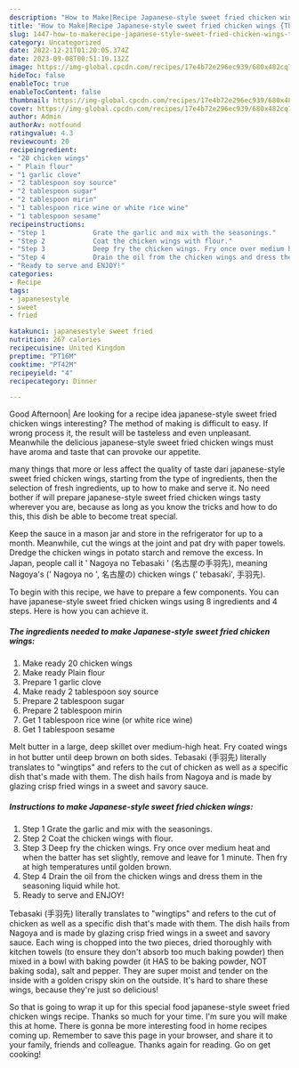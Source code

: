 ```yaml
---
description: "How to Make|Recipe Japanese-style sweet fried chicken wings {That is Special"
title: "How to Make|Recipe Japanese-style sweet fried chicken wings {That is Special"
slug: 1447-how-to-makerecipe-japanese-style-sweet-fried-chicken-wings-that-is-special
category: Uncategorized
date: 2022-12-21T01:20:05.374Z
date: 2023-09-08T00:51:10.132Z
image: https://img-global.cpcdn.com/recipes/17e4b72e296ec939/680x482cq70/japanese-style-sweet-fried-chicken-wings-recipe-main-photo.jpg
hideToc: false
enableToc: true
enableTocContent: false
thumbnail: https://img-global.cpcdn.com/recipes/17e4b72e296ec939/680x482cq70/japanese-style-sweet-fried-chicken-wings-recipe-main-photo.jpg
cover: https://img-global.cpcdn.com/recipes/17e4b72e296ec939/680x482cq70/japanese-style-sweet-fried-chicken-wings-recipe-main-photo.jpg
author: Admin
authorAv: notfound
ratingvalue: 4.3
reviewcount: 20
recipeingredient:
- "20 chicken wings"
- " Plain flour"
- "1 garlic clove"
- "2 tablespoon soy source"
- "2 tablespoon sugar"
- "2 tablespoon mirin"
- "1 tablespoon rice wine or white rice wine"
- "1 tablespoon sesame"
recipeinstructions:
- "Step 1            Grate the garlic and mix with the seasonings."
- "Step 2            Coat the chicken wings with flour."
- "Step 3            Deep fry the chicken wings. Fry once over medium heat and when the batter has set slightly, remove and leave for 1 minute. Then fry at high temperatures until golden brown."
- "Step 4            Drain the oil from the chicken wings and dress them in the seasoning liquid while hot."
- "Ready to serve and ENJOY!"
categories:
- Recipe
tags:
- japanesestyle
- sweet
- fried

katakunci: japanesestyle sweet fried 
nutrition: 267 calories
recipecuisine: United Kingdom
preptime: "PT16M"
cooktime: "PT42M"
recipeyield: "4"
recipecategory: Dinner

---
```



Good Afternoon| Are looking for a recipe idea japanese-style sweet fried chicken wings interesting? The method of making is difficult to easy. If wrong process it, the result will be tasteless and even unpleasant. Meanwhile the delicious japanese-style sweet fried chicken wings must have aroma and taste that can provoke our appetite.






many things that more or less affect the quality of taste dari japanese-style sweet fried chicken wings, starting from the type of ingredients, then the selection of fresh ingredients, up to how to make and serve it. No need bother if will prepare japanese-style sweet fried chicken wings tasty wherever you are, because as long as you know the tricks and how to do this, this dish be able to become treat special.


Keep the sauce in a mason jar and store in the refrigerator for up to a month. Meanwhile, cut the wings at the joint and pat dry with paper towels. Dredge the chicken wings in potato starch and remove the excess. In Japan, people call it &#39; Nagoya no Tebasaki &#39; (名古屋の手羽先), meaning Nagoya&#39;s (&#39; Nagoya no &#39;, 名古屋の) chicken wings (&#39; tebasaki&#39;, 手羽先).


To begin with this recipe, we have to prepare a few components. You can have japanese-style sweet fried chicken wings using 8 ingredients and 4 steps. Here is how you can achieve it.

<!--inarticleads1-->

##### The ingredients needed to make Japanese-style sweet fried chicken wings:

1. Make ready 20 chicken wings
1. Make ready  Plain flour
1. Prepare 1 garlic clove
1. Make ready 2 tablespoon soy source
1. Prepare 2 tablespoon sugar
1. Prepare 2 tablespoon mirin
1. Get 1 tablespoon rice wine (or white rice wine)
1. Get 1 tablespoon sesame


Melt butter in a large, deep skillet over medium-high heat. Fry coated wings in hot butter until deep brown on both sides. Tebasaki (手羽先) literally translates to &#34;wingtips&#34; and refers to the cut of chicken as well as a specific dish that&#39;s made with them. The dish hails from Nagoya and is made by glazing crisp fried wings in a sweet and savory sauce. 

<!--inarticleads2-->

##### Instructions to make Japanese-style sweet fried chicken wings:

1. Step 1            Grate the garlic and mix with the seasonings.
1. Step 2            Coat the chicken wings with flour.
1. Step 3            Deep fry the chicken wings. Fry once over medium heat and when the batter has set slightly, remove and leave for 1 minute. Then fry at high temperatures until golden brown.
1. Step 4            Drain the oil from the chicken wings and dress them in the seasoning liquid while hot.
1. Ready to serve and ENJOY!

Tebasaki (手羽先) literally translates to &#34;wingtips&#34; and refers to the cut of chicken as well as a specific dish that&#39;s made with them. The dish hails from Nagoya and is made by glazing crisp fried wings in a sweet and savory sauce. Each wing is chopped into the two pieces, dried thoroughly with kitchen towels (to ensure they don&#39;t absorb too much baking powder) then mixed in a bowl with baking powder (it HAS to be baking powder, NOT baking soda), salt and pepper. They are super moist and tender on the inside with a golden crispy skin on the outside. It&#39;s hard to share these wings, because they&#39;re just so delicious! 

So that is going to wrap it up for this special food japanese-style sweet fried chicken wings recipe. Thanks so much for your time. I'm sure you will make this at home. There is gonna be more interesting food in home recipes coming up. Remember to save this page in your browser, and share it to your family, friends and colleague. Thanks again for reading. Go on get cooking!
